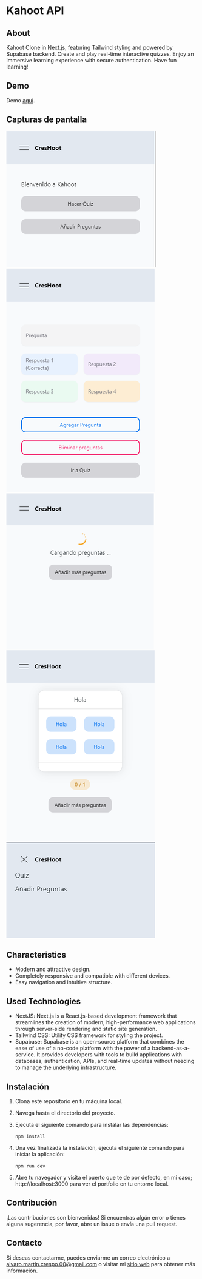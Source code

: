 # Kahoot API

## About

Kahoot Clone in Next.js, featuring Tailwind styling and powered by Supabase backend. Create and play real-time interactive quizzes. Enjoy an immersive learning experience with secure authentication. Have fun learning!

## Demo

Demo [aquí](https://kahoot-app.vercel.app/).

## Capturas de pantalla

![Captura de pantalla 1](public/cap/cap1.png)
![Captura de pantalla 2](public/cap/cap2.png)
![Captura de pantalla 2](public/cap/cap3.png)
![Captura de pantalla 2](public/cap/cap4.png)
![Captura de pantalla 2](public/cap/cap5.png)

## Characteristics

- Modern and attractive design.
- Completely responsive and compatible with different devices.
- Easy navigation and intuitive structure.


## Used Technologies

- NextJS: Next.js is a React.js-based development framework that streamlines the creation of modern, high-performance web applications through server-side rendering and static site generation.
- Tailwind CSS: Utility CSS framework for styling the project.
- Supabase: Supabase is an open-source platform that combines the ease of use of a no-code platform with the power of a backend-as-a-service. It provides developers with tools to build applications with databases, authentication, APIs, and real-time updates without needing to manage the underlying infrastructure.

## Instalación

1. Clona este repositorio en tu máquina local.
2. Navega hasta el directorio del proyecto.
3. Ejecuta el siguiente comando para instalar las dependencias:

   ```shell
   npm install 
   ```
4. Una vez finalizada la instalación, ejecuta el siguiente comando para iniciar la aplicación:
     ```shell
   npm run dev
   ```
5. Abre tu navegador y visita el puerto que te de por defecto, en mi caso; http://localhost:3000 para ver el portfolio en tu entorno local.

## Contribución
¡Las contribuciones son bienvenidas! Si encuentras algún error o tienes alguna sugerencia, por favor, abre un issue o envía una pull request.

## Contacto
Si deseas contactarme, puedes enviarme un correo electrónico a alvaro.martin.crespo.00@gmail.com o visitar mi [sitio web](https://alvarodev.vercel.app/) para obtener más información.

